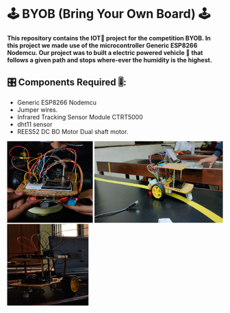 # 🕹️ BYOB (Bring Your Own Board) 🕹️

#### This repository contains the IOT🔌 project  for the competition BYOB. In this project we made use of the microcontroller Generic ESP8266 Nodemcu. Our project was to built a electric powered vehicle 🚌 that follows a given path and stops where-ever the humidity is the highest.

## 🎛️ Components Required 🎚️:
- Generic ESP8266 Nodemcu
- Jumper wires.
- Infrared Tracking Sensor Module CTRT5000
- dht11 sensor
- REES52 DC BO Motor Dual shaft motor.

<p><img src = "./img/BYOB2.jpg" height = 190 width = 200/>      <img src = "./img/1.jpg" height = 190 width = 300/ padding=70>     <img src = "./img/BYOB1.jpg" height = 190 width = 190/ padding=70> <p/>

